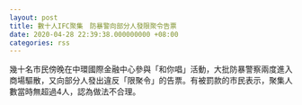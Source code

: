 ```yaml
---
layout: post
title: 數十人IFC聚集　防暴警向部分人發限聚令告票
date: 2020-04-28 22:39:38.000000000 +08:00
categories: rss
---
```


幾十名巿民傍晚在中環國際金融中心參與「和你唱」活動，大批防暴警察兩度進入商場驅散，又向部分人發出違反「限聚令」的告票。有被罰款的巿民表示，聚集人數當時無超過4人，認為做法不合理。
